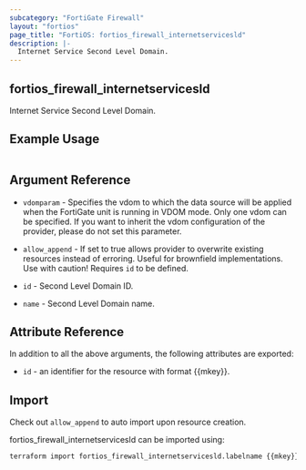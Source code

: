 ```yaml
---
subcategory: "FortiGate Firewall"
layout: "fortios"
page_title: "FortiOS: fortios_firewall_internetservicesld"
description: |-
  Internet Service Second Level Domain.
---
```


## fortios_firewall_internetservicesld
Internet Service Second Level Domain.

## Example Usage

```hcl

```

## Argument Reference
* `vdomparam` - Specifies the vdom to which the data source will be applied when the FortiGate unit is running in VDOM mode. Only one vdom can be specified. If you want to inherit the vdom configuration of the provider, please do not set this parameter.
* `allow_append` - If set to true allows provider to overwrite existing resources instead of erroring. Useful for brownfield implementations. Use with caution! Requires `id` to be defined.

* `id` - Second Level Domain ID.
* `name` - Second Level Domain name.

## Attribute Reference

In addition to all the above arguments, the following attributes are exported:
* `id` - an identifier for the resource with format {{mkey}}.

## Import

Check out `allow_append` to auto import upon resource creation.

fortios_firewall_internetservicesld can be imported using:
```sh
terraform import fortios_firewall_internetservicesld.labelname {{mkey}}
```
